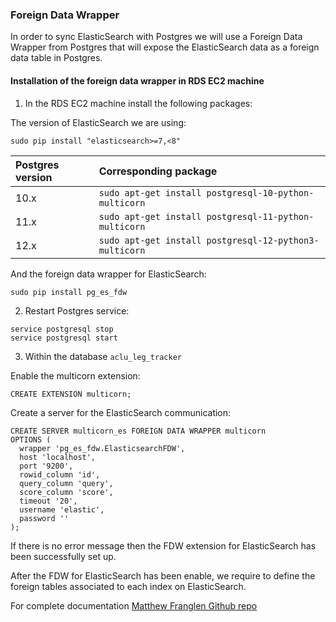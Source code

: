 ### Foreign Data Wrapper

In order to sync ElasticSearch with Postgres we will use a Foreign Data Wrapper from Postgres that will expose the ElasticSearch data as a foreign data table in Postgres.

#### Installation of the foreign data wrapper in RDS EC2 machine

1. In the RDS EC2 machine install the following packages:

The version of ElasticSearch we are using:

```
sudo pip install "elasticsearch>=7,<8"
```

|Postgres version|Corresponding package|
|:------|:-------------------------------------------|
|10.x|`sudo apt-get install postgresql-10-python-multicorn`|
|11.x|`sudo apt-get install postgresql-11-python-multicorn`|
|12.x|`sudo apt-get install postgresql-12-python3-multicorn`|

And the foreign data wrapper for ElasticSearch:

```
sudo pip install pg_es_fdw
```

2. Restart Postgres service:

```
service postgresql stop
service postgresql start
```

3. Within the database `aclu_leg_tracker`

Enable the multicorn extension:

```
CREATE EXTENSION multicorn;
```

Create a server for the ElasticSearch communication:

```
CREATE SERVER multicorn_es FOREIGN DATA WRAPPER multicorn
OPTIONS (
  wrapper 'pg_es_fdw.ElasticsearchFDW',
  host 'localhost',
  port '9200',
  rowid_column 'id',
  query_column 'query',
  score_column 'score',
  timeout '20',
  username 'elastic',
  password ''
);
```

If there is no error message then the FDW extension for ElasticSearch has been successfully set up.

After the FDW for ElasticSearch has been enable, we require to define the foreign tables associated to each index on ElasticSearch.

For complete documentation [Matthew Franglen Github repo](https://github.com/matthewfranglen/postgres-elasticsearch-fdw)
